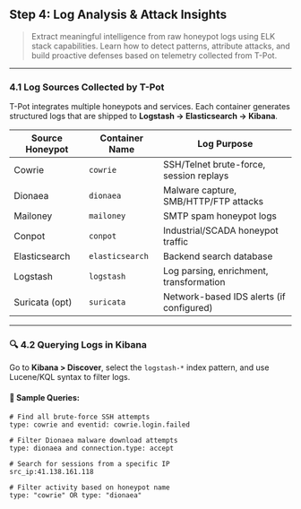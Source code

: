 ##  Step 4: Log Analysis & Attack Insights

> Extract meaningful intelligence from raw honeypot logs using ELK stack capabilities. Learn how to detect patterns, attribute attacks, and build proactive defenses based on telemetry collected from T-Pot.

---

###  4.1 Log Sources Collected by T-Pot

T-Pot integrates multiple honeypots and services. Each container generates structured logs that are shipped to **Logstash → Elasticsearch → Kibana**.

| Source Honeypot | Container Name | Log Purpose                                     |
|------------------|----------------|-------------------------------------------------|
| Cowrie           | `cowrie`       | SSH/Telnet brute-force, session replays        |
| Dionaea          | `dionaea`      | Malware capture, SMB/HTTP/FTP attacks          |
| Mailoney         | `mailoney`     | SMTP spam honeypot logs                         |
| Conpot           | `conpot`       | Industrial/SCADA honeypot traffic               |
| Elasticsearch    | `elasticsearch`| Backend search database                         |
| Logstash         | `logstash`     | Log parsing, enrichment, transformation         |
| Suricata (opt)   | `suricata`     | Network-based IDS alerts (if configured)        |

---

### 🔍 4.2 Querying Logs in Kibana

Go to **Kibana > Discover**, select the `logstash-*` index pattern, and use Lucene/KQL syntax to filter logs.

#### 📌 Sample Queries:
```kql
# Find all brute-force SSH attempts
type: cowrie and eventid: cowrie.login.failed

# Filter Dionaea malware download attempts
type: dionaea and connection.type: accept

# Search for sessions from a specific IP
src_ip:41.138.161.118

# Filter activity based on honeypot name
type: "cowrie" OR type: "dionaea"
